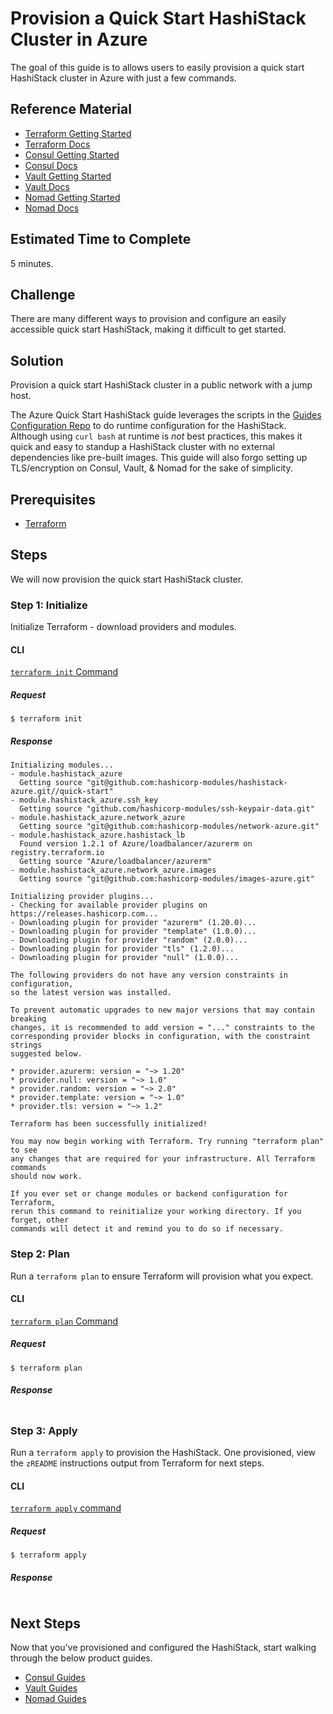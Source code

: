 # Provision a Quick Start HashiStack Cluster in Azure

The goal of this guide is to allows users to easily provision a quick start HashiStack cluster in Azure with just a few commands.

## Reference Material

- [Terraform Getting Started](https://www.terraform.io/intro/getting-started/install.html)
- [Terraform Docs](https://www.terraform.io/docs/index.html)
- [Consul Getting Started](https://www.consul.io/intro/getting-started/install.html)
- [Consul Docs](https://www.consul.io/docs/index.html)
- [Vault Getting Started](https://www.vaultproject.io/intro/getting-started/install.html)
- [Vault Docs](https://www.vaultproject.io/docs/index.html)
- [Nomad Getting Started](https://www.nomadproject.io/intro/getting-started/install.html)
- [Nomad Docs](https://www.nomadproject.io/docs/index.html)

## Estimated Time to Complete

5 minutes.

## Challenge

There are many different ways to provision and configure an easily accessible quick start HashiStack, making it difficult to get started.

## Solution

Provision a quick start HashiStack cluster in a public network with a jump host.

The Azure Quick Start HashiStack guide leverages the scripts in the [Guides Configuration Repo](https://github.com/hashicorp/guides-configuration) to do runtime configuration for the HashiStack. Although using `curl bash` at runtime is _not_ best practices, this makes it quick and easy to standup a HashiStack cluster with no external dependencies like pre-built images. This guide will also forgo setting up TLS/encryption on Consul, Vault, & Nomad for the sake of simplicity.

## Prerequisites

- [Terraform](https://www.terraform.io/downloads.html)

## Steps

We will now provision the quick start HashiStack cluster.

### Step 1: Initialize

Initialize Terraform - download providers and modules.

#### CLI

[`terraform init` Command](https://www.terraform.io/docs/commands/init.html)

##### Request

```
$ terraform init
```

##### Response
```
Initializing modules...
- module.hashistack_azure
  Getting source "git@github.com:hashicorp-modules/hashistack-azure.git//quick-start"
- module.hashistack_azure.ssh_key
  Getting source "github.com/hashicorp-modules/ssh-keypair-data.git"
- module.hashistack_azure.network_azure
  Getting source "git@github.com:hashicorp-modules/network-azure.git"
- module.hashistack_azure.hashistack_lb
  Found version 1.2.1 of Azure/loadbalancer/azurerm on registry.terraform.io
  Getting source "Azure/loadbalancer/azurerm"
- module.hashistack_azure.network_azure.images
  Getting source "git@github.com:hashicorp-modules/images-azure.git"

Initializing provider plugins...
- Checking for available provider plugins on https://releases.hashicorp.com...
- Downloading plugin for provider "azurerm" (1.20.0)...
- Downloading plugin for provider "template" (1.0.0)...
- Downloading plugin for provider "random" (2.0.0)...
- Downloading plugin for provider "tls" (1.2.0)...
- Downloading plugin for provider "null" (1.0.0)...

The following providers do not have any version constraints in configuration,
so the latest version was installed.

To prevent automatic upgrades to new major versions that may contain breaking
changes, it is recommended to add version = "..." constraints to the
corresponding provider blocks in configuration, with the constraint strings
suggested below.

* provider.azurerm: version = "~> 1.20"
* provider.null: version = "~> 1.0"
* provider.random: version = "~> 2.0"
* provider.template: version = "~> 1.0"
* provider.tls: version = "~> 1.2"

Terraform has been successfully initialized!

You may now begin working with Terraform. Try running "terraform plan" to see
any changes that are required for your infrastructure. All Terraform commands
should now work.

If you ever set or change modules or backend configuration for Terraform,
rerun this command to reinitialize your working directory. If you forget, other
commands will detect it and remind you to do so if necessary.
```

### Step 2: Plan

Run a `terraform plan` to ensure Terraform will provision what you expect.

#### CLI

[`terraform plan` Command](https://www.terraform.io/docs/commands/plan.html)

##### Request

```
$ terraform plan
```

##### Response
```
```

### Step 3: Apply

Run a `terraform apply` to provision the HashiStack. One provisioned, view the `zREADME` instructions output from Terraform for next steps.

#### CLI

[`terraform apply` command](https://www.terraform.io/docs/commands/apply.html)

##### Request

```
$ terraform apply
```

##### Response
```
```

## Next Steps

Now that you've provisioned and configured the HashiStack, start walking through the below product guides.

- [Consul Guides](https://www.consul.io/docs/guides/index.html)
- [Vault Guides](https://www.vaultproject.io/guides/index.html)
- [Nomad Guides](https://www.nomadproject.io/guides/index.html)
